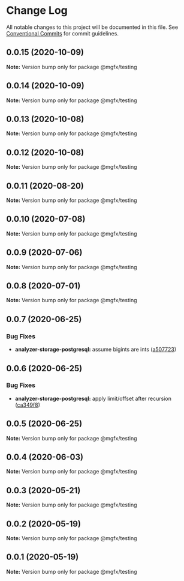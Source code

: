 # Change Log

All notable changes to this project will be documented in this file.
See [Conventional Commits](https://conventionalcommits.org) for commit guidelines.

## 0.0.15 (2020-10-09)

**Note:** Version bump only for package @mgfx/testing





## 0.0.14 (2020-10-09)

**Note:** Version bump only for package @mgfx/testing





## 0.0.13 (2020-10-08)

**Note:** Version bump only for package @mgfx/testing





## 0.0.12 (2020-10-08)

**Note:** Version bump only for package @mgfx/testing





## 0.0.11 (2020-08-20)

**Note:** Version bump only for package @mgfx/testing





## 0.0.10 (2020-07-08)

**Note:** Version bump only for package @mgfx/testing





## 0.0.9 (2020-07-06)

**Note:** Version bump only for package @mgfx/testing





## 0.0.8 (2020-07-01)

**Note:** Version bump only for package @mgfx/testing





## 0.0.7 (2020-06-25)


### Bug Fixes

* **analyzer-storage-postgresql:** assume bigints are ints ([a507723](https://github.com/ai-labs-team/mgFx/commit/a507723))





## 0.0.6 (2020-06-25)


### Bug Fixes

* **analyzer-storage-postgresql:** apply limit/offset after recursion ([ca349f8](https://github.com/ai-labs-team/mgFx/commit/ca349f8))





## 0.0.5 (2020-06-25)

**Note:** Version bump only for package @mgfx/testing





## 0.0.4 (2020-06-03)

**Note:** Version bump only for package @mgfx/testing





## 0.0.3 (2020-05-21)

**Note:** Version bump only for package @mgfx/testing





## 0.0.2 (2020-05-19)

**Note:** Version bump only for package @mgfx/testing





## 0.0.1 (2020-05-19)

**Note:** Version bump only for package @mgfx/testing
